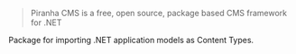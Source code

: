 > Piranha CMS is a free, open source, package based CMS framework for .NET

Package for importing .NET application models as Content Types.